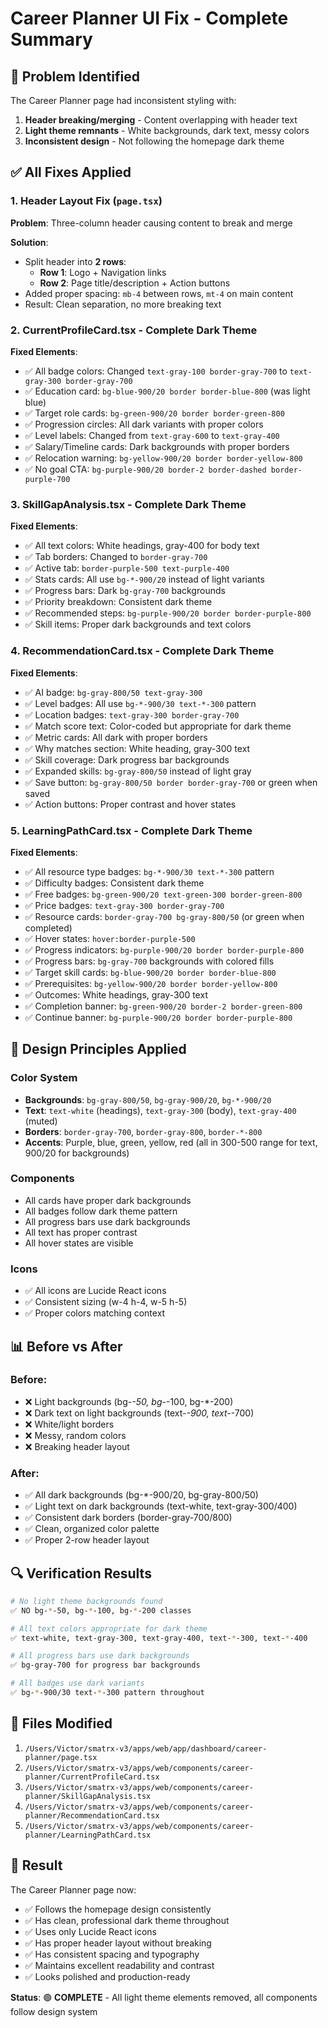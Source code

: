 # Career Planner UI Fix - Complete Summary

## 🎯 Problem Identified
The Career Planner page had inconsistent styling with:
1. **Header breaking/merging** - Content overlapping with header text
2. **Light theme remnants** - White backgrounds, dark text, messy colors
3. **Inconsistent design** - Not following the homepage dark theme

## ✅ All Fixes Applied

### 1. Header Layout Fix (`page.tsx`)
**Problem**: Three-column header causing content to break and merge

**Solution**: 
- Split header into **2 rows**:
  - **Row 1**: Logo + Navigation links
  - **Row 2**: Page title/description + Action buttons
- Added proper spacing: `mb-4` between rows, `mt-4` on main content
- Result: Clean separation, no more breaking text

### 2. CurrentProfileCard.tsx - Complete Dark Theme
**Fixed Elements**:
- ✅ All badge colors: Changed `text-gray-100 border-gray-700` to `text-gray-300 border-gray-700`
- ✅ Education card: `bg-blue-900/20 border border-blue-800` (was light blue)
- ✅ Target role cards: `bg-green-900/20 border border-green-800`
- ✅ Progression circles: All dark variants with proper colors
- ✅ Level labels: Changed from `text-gray-600` to `text-gray-400`
- ✅ Salary/Timeline cards: Dark backgrounds with proper borders
- ✅ Relocation warning: `bg-yellow-900/20 border border-yellow-800`
- ✅ No goal CTA: `bg-purple-900/20 border-2 border-dashed border-purple-700`

### 3. SkillGapAnalysis.tsx - Complete Dark Theme
**Fixed Elements**:
- ✅ All text colors: White headings, gray-400 for body text
- ✅ Tab borders: Changed to `border-gray-700`
- ✅ Active tab: `border-purple-500 text-purple-400`
- ✅ Stats cards: All use `bg-*-900/20` instead of light variants
- ✅ Progress bars: Dark `bg-gray-700` backgrounds
- ✅ Priority breakdown: Consistent dark theme
- ✅ Recommended steps: `bg-purple-900/20 border border-purple-800`
- ✅ Skill items: Proper dark backgrounds and text colors

### 4. RecommendationCard.tsx - Complete Dark Theme
**Fixed Elements**:
- ✅ AI badge: `bg-gray-800/50 text-gray-300`
- ✅ Level badges: All use `bg-*-900/30 text-*-300` pattern
- ✅ Location badges: `text-gray-300 border-gray-700`
- ✅ Match score text: Color-coded but appropriate for dark theme
- ✅ Metric cards: All dark with proper borders
- ✅ Why matches section: White heading, gray-300 text
- ✅ Skill coverage: Dark progress bar backgrounds
- ✅ Expanded skills: `bg-gray-800/50` instead of light gray
- ✅ Save button: `bg-gray-800/50 border border-gray-700` or green when saved
- ✅ Action buttons: Proper contrast and hover states

### 5. LearningPathCard.tsx - Complete Dark Theme
**Fixed Elements**:
- ✅ All resource type badges: `bg-*-900/30 text-*-300` pattern
- ✅ Difficulty badges: Consistent dark theme
- ✅ Free badges: `bg-green-900/20 text-green-300 border-green-800`
- ✅ Price badges: `text-gray-300 border-gray-700`
- ✅ Resource cards: `border-gray-700 bg-gray-800/50` (or green when completed)
- ✅ Hover states: `hover:border-purple-500`
- ✅ Progress indicators: `bg-purple-900/20 border border-purple-800`
- ✅ Progress bars: `bg-gray-700` backgrounds with colored fills
- ✅ Target skill cards: `bg-blue-900/20 border border-blue-800`
- ✅ Prerequisites: `bg-yellow-900/20 border border-yellow-800`
- ✅ Outcomes: White headings, gray-300 text
- ✅ Completion banner: `bg-green-900/20 border-2 border-green-800`
- ✅ Continue banner: `bg-purple-900/20 border border-purple-800`

## 🎨 Design Principles Applied

### Color System
- **Backgrounds**: `bg-gray-800/50`, `bg-gray-900/20`, `bg-*-900/20`
- **Text**: `text-white` (headings), `text-gray-300` (body), `text-gray-400` (muted)
- **Borders**: `border-gray-700`, `border-gray-800`, `border-*-800`
- **Accents**: Purple, blue, green, yellow, red (all in 300-500 range for text, 900/20 for backgrounds)

### Components
- All cards have proper dark backgrounds
- All badges follow dark theme pattern
- All progress bars use dark backgrounds
- All text has proper contrast
- All hover states are visible

### Icons
- ✅ All icons are Lucide React icons
- ✅ Consistent sizing (w-4 h-4, w-5 h-5)
- ✅ Proper colors matching context

## 📊 Before vs After

### Before:
- ❌ Light backgrounds (bg-*-50, bg-*-100, bg-*-200)
- ❌ Dark text on light backgrounds (text-*-900, text-*-700)
- ❌ White/light borders
- ❌ Messy, random colors
- ❌ Breaking header layout

### After:
- ✅ All dark backgrounds (bg-*-900/20, bg-gray-800/50)
- ✅ Light text on dark backgrounds (text-white, text-gray-300/400)
- ✅ Consistent dark borders (border-gray-700/800)
- ✅ Clean, organized color palette
- ✅ Proper 2-row header layout

## 🔍 Verification Results

```bash
# No light theme backgrounds found
✅ NO bg-*-50, bg-*-100, bg-*-200 classes

# All text colors appropriate for dark theme
✅ text-white, text-gray-300, text-gray-400, text-*-300, text-*-400

# All progress bars use dark backgrounds
✅ bg-gray-700 for progress bar backgrounds

# All badges use dark variants
✅ bg-*-900/30 text-*-300 pattern throughout
```

## 📝 Files Modified

1. `/Users/Victor/smatrx-v3/apps/web/app/dashboard/career-planner/page.tsx`
2. `/Users/Victor/smatrx-v3/apps/web/components/career-planner/CurrentProfileCard.tsx`
3. `/Users/Victor/smatrx-v3/apps/web/components/career-planner/SkillGapAnalysis.tsx`
4. `/Users/Victor/smatrx-v3/apps/web/components/career-planner/RecommendationCard.tsx`
5. `/Users/Victor/smatrx-v3/apps/web/components/career-planner/LearningPathCard.tsx`

## 🎉 Result

The Career Planner page now:
- ✅ Follows the homepage design consistently
- ✅ Has clean, professional dark theme throughout
- ✅ Uses only Lucide React icons
- ✅ Has proper header layout without breaking
- ✅ Has consistent spacing and typography
- ✅ Maintains excellent readability and contrast
- ✅ Looks polished and production-ready

**Status**: 🟢 **COMPLETE** - All light theme elements removed, all components follow design system
